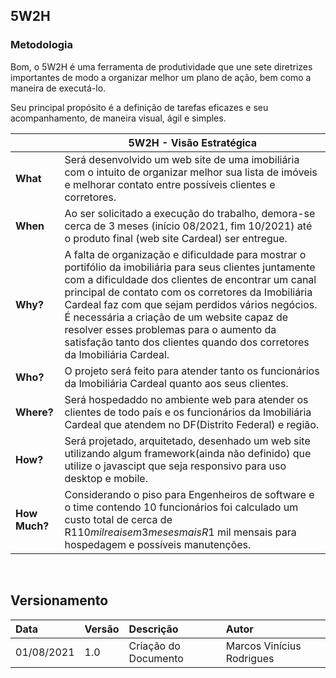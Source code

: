 ## 5W2H

### Metodologia

Bom, o 5W2H é uma ferramenta de produtividade que une sete diretrizes importantes de modo a organizar melhor um plano de ação, bem como a maneira de executá-lo.

Seu principal propósito é a definição de tarefas eficazes e seu acompanhamento, de maneira visual, ágil e simples.

| | <center>5W2H - Visão Estratégica|
--|--|
**What** | Será desenvolvido um web site de uma imobiliária com o intuito de organizar melhor sua lista de imóveis e melhorar contato entre possíveis clientes e corretores.
 **When**| Ao ser solicitado a execução do trabalho, demora-se cerca de 3 meses (início 08/2021, fim 10/2021) até o produto final (web site Cardeal) ser entregue.
**Why?** | A falta de organização e dificuldade para mostrar o portifólio da imobiliária para seus clientes juntamente com a dificuldade dos clientes de encontrar um canal principal de contato com os corretores da Imobiliária Cardeal faz com que sejam perdidos vários negócios. É necessária a criação de um website capaz de resolver esses problemas para o aumento da satisfação tanto dos clientes quando dos corretores da Imobiliária Cardeal.
**Who?** | O projeto será feito para atender tanto os funcionários da Imobiliária Cardeal quanto aos seus clientes.
**Where?** | Será hospedaddo no ambiente web para atender os clientes de todo país e os funcionários da Imobiliária Cardeal que atendem no DF(Distrito Federal) e região.
**How?** | Será projetado, arquitetado, desenhado um web site utilizando algum framework(ainda não definido) que utilize o javascipt que seja responsivo para uso desktop e mobile. 
**How Much?**| Considerando o piso para Engenheiros de software e o time contendo 10 funcionários foi calculado um custo total de cerca de R$110 mil reais em 3 meses mais R$1 mil mensais para hospedagem e possíveis manutenções.
<br>

## Versionamento

| Data       | Versão | Descrição                                | Autor             |
| :--------- | :----- | :--------------------------------------- | :---------------- |
| 01/08/2021 | 1.0    | Criação do Documento          | Marcos Vinícius Rodrigues    |
